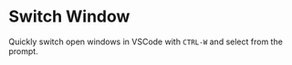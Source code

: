 # Switch Window

Quickly switch open windows in VSCode with ```CTRL-W``` and select from the prompt.